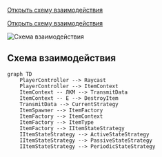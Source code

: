 [Открыть схему взаимодействия](https://https://github.com/z21-cloud/GraduationProject/Assets/interaction_diagram.pdf)

[Открыть схему взаимодействия](https://https://github.com/z21-cloud/GraduationProject/Assets/interaction-diagram.html)

![Схема взаимодействия]((https://https://github.com/z21-cloud/GraduationProject/Assets/)interaction-diagram.svg)

## Схема взаимодействия

```mermaid
graph TD
    PlayerController --> Raycast
    PlayerController --> ItemContext
    ItemContext -- ЛКМ --> TransmitData
    ItemContext -- E --> DestroyItem
    TransmitData --> CurrentStrategy
    ItemSpawner --> ItemFactory
    ItemFactory --> ItemContext
    ItemFactory --> ItemType
    ItemFactory --> IItemStateStrategy
    IItemStateStrategy --> ActiveStateStrategy
    IItemStateStrategy --> PassiveStateStrategy
    IItemStateStrategy --> PeriodicStateStrategy
